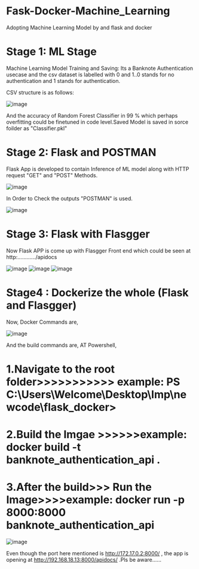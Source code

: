 # Fask-Docker-Machine_Learning
Adopting Machine Learning Model by and flask and docker

# Stage 1: ML Stage
 Machine Learning Model Training and Saving:
  Its a Banknote Authentication usecase and the csv dataset is labelled with 0 and 1..0 stands for no authentication and 1 stands for authentication.
  
CSV structure is as follows:

![image](https://user-images.githubusercontent.com/82649993/158071523-36525b2c-ea56-4ba9-8556-9784b95ec358.png)

And the accuracy of Random Forest Classifier in 99 % which perhaps overfitting could be finetuned in code level.Saved Model is saved in sorce foilder as "Classifier.pkl"

# Stage 2: Flask and POSTMAN
Flask App is developed to contain Inference of ML model along with HTTP request "GET" and "POST" Methods.

![image](https://user-images.githubusercontent.com/82649993/158071653-8a66202a-5db4-4e1c-a90e-75dd52e262c5.png)

In Order to Check the outputs "POSTMAN" is used.


![image](https://user-images.githubusercontent.com/82649993/158071709-be91a345-d652-4cee-b55c-60b78c6390e0.png)

# Stage 3: Flask with Flasgger

Now Flask APP is come up with Flasgger Front end which could be seen at http:............/apidocs

![image](https://user-images.githubusercontent.com/82649993/158071802-7cbfd2a2-fba9-4efa-af36-8c117a5d1d61.png)
![image](https://user-images.githubusercontent.com/82649993/158071826-3fcb550e-160a-44b5-8e18-96bdd4842463.png)
![image](https://user-images.githubusercontent.com/82649993/158071849-cf78265a-6875-4d19-893e-13ca34ef0cba.png)

# Stage4 : Dockerize the whole (Flask and Flasgger)
Now, Docker Commands are,

![image](https://user-images.githubusercontent.com/82649993/158071912-6b216a44-9f84-4490-9c76-fa90fd6effdc.png)

And the build commands are,
AT Powershell, 

# 1.Navigate to the root folder>>>>>>>>>>> example: PS C:\Users\Welcome\Desktop\Imp\newcode\flask_docker>
# 2.Build the Imgae >>>>>>example:   docker build -t banknote_authentication_api .
# 3.After the build>>> Run the Image>>>>example:  docker run -p 8000:8000 banknote_authentication_api

![image](https://user-images.githubusercontent.com/82649993/158072044-387b2d5f-9d7b-42b8-940d-764b9a69f92a.png)

Even though the port here mentioned is  http://172.17.0.2:8000/ , the app is opening at http://192.168.18.13:8000/apidocs/ .Pls be aware......
